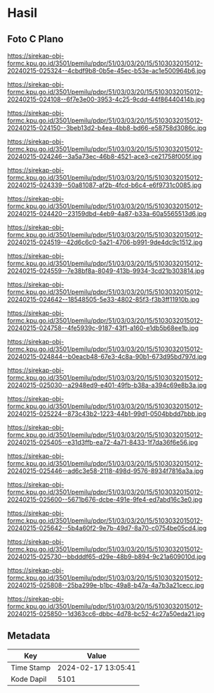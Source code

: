 # Hasil

## Foto C Plano

https://sirekap-obj-formc.kpu.go.id/3501/pemilu/pdpr/51/03/03/20/15/5103032015012-20240215-025324--4cbdf9b8-0b5e-45ec-b53e-ac1e500964b6.jpg

https://sirekap-obj-formc.kpu.go.id/3501/pemilu/pdpr/51/03/03/20/15/5103032015012-20240215-024108--6f7e3e00-3953-4c25-9cdd-44f86440414b.jpg

https://sirekap-obj-formc.kpu.go.id/3501/pemilu/pdpr/51/03/03/20/15/5103032015012-20240215-024150--3beb13d2-b4ea-4bb8-bd66-e58758d3086c.jpg

https://sirekap-obj-formc.kpu.go.id/3501/pemilu/pdpr/51/03/03/20/15/5103032015012-20240215-024246--3a5a73ec-46b8-4521-ace3-ce21758f005f.jpg

https://sirekap-obj-formc.kpu.go.id/3501/pemilu/pdpr/51/03/03/20/15/5103032015012-20240215-024339--50a81087-af2b-4fcd-b6c4-e6f9731c0085.jpg

https://sirekap-obj-formc.kpu.go.id/3501/pemilu/pdpr/51/03/03/20/15/5103032015012-20240215-024420--23159dbd-4eb9-4a87-b33a-60a5565513d6.jpg

https://sirekap-obj-formc.kpu.go.id/3501/pemilu/pdpr/51/03/03/20/15/5103032015012-20240215-024519--42d6c6c0-5a21-4706-b991-9de4dc9c1512.jpg

https://sirekap-obj-formc.kpu.go.id/3501/pemilu/pdpr/51/03/03/20/15/5103032015012-20240215-024559--7e38bf8a-8049-413b-9934-3cd21b303814.jpg

https://sirekap-obj-formc.kpu.go.id/3501/pemilu/pdpr/51/03/03/20/15/5103032015012-20240215-024642--18548505-5e33-4802-85f3-f3b3ff11910b.jpg

https://sirekap-obj-formc.kpu.go.id/3501/pemilu/pdpr/51/03/03/20/15/5103032015012-20240215-024758--4fe5939c-9187-43f1-a160-e1db5b68ee1b.jpg

https://sirekap-obj-formc.kpu.go.id/3501/pemilu/pdpr/51/03/03/20/15/5103032015012-20240215-024844--b0eacb48-67e3-4c8a-90b1-673d95bd797d.jpg

https://sirekap-obj-formc.kpu.go.id/3501/pemilu/pdpr/51/03/03/20/15/5103032015012-20240215-025030--a2948ed9-e401-49fb-b38a-a394c69e8b3a.jpg

https://sirekap-obj-formc.kpu.go.id/3501/pemilu/pdpr/51/03/03/20/15/5103032015012-20240215-025224--873c43b2-1223-44b1-99d1-0504bbdd7bbb.jpg

https://sirekap-obj-formc.kpu.go.id/3501/pemilu/pdpr/51/03/03/20/15/5103032015012-20240215-025405--e31d3ffb-ea72-4a71-8433-1f7da36f6e56.jpg

https://sirekap-obj-formc.kpu.go.id/3501/pemilu/pdpr/51/03/03/20/15/5103032015012-20240215-025446--ad6c3e58-2118-498d-9576-8934f7816a3a.jpg

https://sirekap-obj-formc.kpu.go.id/3501/pemilu/pdpr/51/03/03/20/15/5103032015012-20240215-025600--5671b676-dcbe-491e-9fe4-ed7abd16c3e0.jpg

https://sirekap-obj-formc.kpu.go.id/3501/pemilu/pdpr/51/03/03/20/15/5103032015012-20240215-025642--5b4a60f2-9e7b-49d7-8a70-c0754be05cd4.jpg

https://sirekap-obj-formc.kpu.go.id/3501/pemilu/pdpr/51/03/03/20/15/5103032015012-20240215-025730--bbdddf65-d29e-48b9-b894-9c21a609010d.jpg

https://sirekap-obj-formc.kpu.go.id/3501/pemilu/pdpr/51/03/03/20/15/5103032015012-20240215-025808--25ba299e-b1bc-49a8-b47a-4a7b3a21cecc.jpg

https://sirekap-obj-formc.kpu.go.id/3501/pemilu/pdpr/51/03/03/20/15/5103032015012-20240215-025850--1d363cc6-dbbc-4d78-bc52-4c27a50eda21.jpg


## Metadata

| Key        | Value               |
| ---------- | ------------------- |
| Time Stamp | 2024-02-17 13:05:41 |
| Kode Dapil | 5101                |



